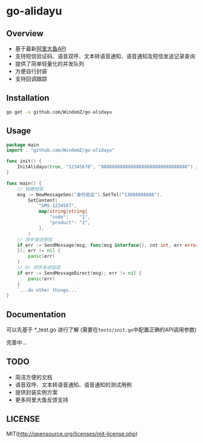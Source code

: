 # go-alidayu

## Overview

* 基于最新[阿里大鱼API](http://www.alidayu.com/doc)
* 支持短信验证码、语音双呼、文本转语音通知、语音通知及短信发送记录查询
* 提供了简单轻量化的并发队列
* 方便自行封装
* 支持回调跟踪

## Installation

```bash
go get -u github.com/WindomZ/go-alidayu
```

## Usage

```go
package main
import . "github.com/WindomZ/go-alidayu"

func init() {
	InitAlidayu(true, "12345678", "88888888888888888888888888888888") // 初始化服务， 配置Key和Secret
}

func main() {
	// 构建短信
	msg := NewMessageSms("身份验证").SetTel("13088888888").
		SetContent(
			"SMS_1234567",
			map[string]string{
				"code":    "1",
				"product": "2",
			},
		)
	// 异步发送短信
    if err := SendMessage(msg, func(msg interface{}, cnt int, err error) {
    }); err != nil {
    	panic(err)
    }
    // Or 同步发送短信
    if err := SendMessageDirect(msg); err != nil {
    	panic(err)
    }
	`...do other things...`
}
```

## Documentation

可以先基于 *_test.go 进行了解
(需要在`tests/init.go`中配置正确的API调用参数)

完善中...

## TODO

* 简洁方便的文档
* 语音双呼、文本转语音通知、语音通知的测试用例
* 提供封装实例方案
* 更多阿里大鱼反馈支持

## LICENSE

MIT(http://opensource.org/licenses/mit-license.php)
